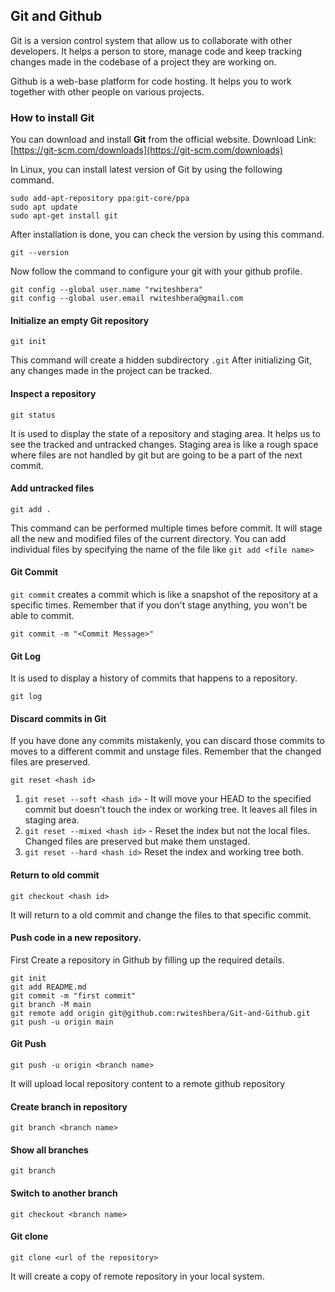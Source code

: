 ## Git and Github
 Git is a version control system that allow us to collaborate with other developers. It helps a person to store, manage code and keep tracking changes made in the codebase of a project they are working on.

Github is a web-base platform for code hosting. It helps you to work together with other people on various projects.

### How to install Git
You can download and install **Git** from the official website. 
Download Link: [https://git-scm.com/downloads](https://git-scm.com/downloads)

In Linux, you can install latest version of Git by using the following command.
```
sudo add-apt-repository ppa:git-core/ppa
sudo apt update
sudo apt-get install git
```

After installation is done, you can check the version by using this command.
```
git --version
```
Now follow the command to configure your git with your github profile. 
```
git config --global user.name "rwiteshbera"
git config --global user.email rwiteshbera@gmail.com
```
#### Initialize an empty Git repository
```
git init
```
This command will create a hidden subdirectory `.git`
After initializing Git, any changes made in the project can be tracked.

#### Inspect a repository
```
git status
```
It is used to display the state of a repository and staging area. It helps us to see the tracked and untracked changes.
Staging area is like a rough space where files are not handled by git but are going to be a part of the next commit.

#### Add untracked files
```
git add .
```
This command can be performed multiple times before commit. It will stage all the new and modified files of the current directory.
You can add individual files by specifying the name of the file like `git add <file name>`

#### Git Commit
`git commit` creates a commit which is like a snapshot of the repository at a specific times. Remember that if you don't stage anything, you won't be able to commit.
```
git commit -m "<Commit Message>"
```
#### Git Log
It is used to display a history of commits that happens to a repository.
```
git log
```
#### Discard commits in Git
If you have done any commits mistakenly, you can discard those commits to moves to a different commit and unstage files. Remember that the changed files are preserved.
```
git reset <hash id>
```
1. `git reset --soft <hash id>` - It will move your HEAD to the specified commit but doesn't touch the index or working tree. It leaves all files in staging area.
2. `git reset --mixed <hash id>` - Reset the index but not the local files. Changed files are preserved but make them unstaged. 
3. `git reset --hard <hash id>` Reset the index and working tree both.

#### Return to old commit
```
git checkout <hash id>
```
It will return to a old commit and change the files to that specific commit.

#### Push code in a new repository.
First Create a repository in Github by filling up the required details.
```
git init
git add README.md
git commit -m "first commit"
git branch -M main
git remote add origin git@github.com:rwiteshbera/Git-and-Github.git
git push -u origin main
```
#### Git Push
```
git push -u origin <branch name>
```
It will upload local repository content to a remote github repository

#### Create branch in repository
```
git branch <branch name>
```
#### Show all branches
```
git branch
```
#### Switch to another branch
```
git checkout <branch name>
```
#### Git clone
```
git clone <url of the repository>
```
It will create a copy of remote repository in your local system.
